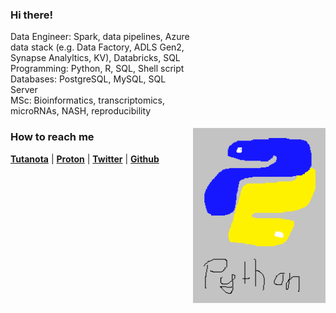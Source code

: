 
<img src="https://github.com/ThomazGR/ThomazGR/blob/main/python.png"
     alt="python_hand_made"
     style="margin-top:200px;"
     height="280px"
     align="right" />
### Hi there!
Data Engineer: Spark, data pipelines, Azure data stack (e.g. Data Factory, ADLS Gen2, Synapse Analyltics, KV), Databricks, SQL<br>
Programming: Python, R, SQL, Shell script<br>
Databases: PostgreSQL, MySQL, SQL Server<br>
MSc: Bioinformatics, transcriptomics, microRNAs, NASH, reproducibility<br>

### How to reach me
[**Tutanota**](mailto:thzgr@tuta.io) | [**Proton**](mailto:thzgr@proton.me) | [**Twitter**](https://twitter.com/thomazgr1) | [**Github**](https://github.com/thzgr)
